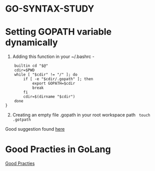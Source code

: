 # GO-SYNTAX-STUDY

# Setting GOPATH variable dynamically

1. Adding this function in your ~/.bashrc - 

```cd () {
    builtin cd "$@"
    cdir=$PWD
    while [ "$cdir" != "/" ]; do
        if [ -e "$cdir/.gopath" ]; then
            export GOPATH=$cdir
            break
        fi
        cdir=$(dirname "$cdir")
    done
}
```
 2. Creating an empty file .gopath in your root workspace path
``` touch .gotpath```

 Good suggestion found [here](http://hgfischer.org/article/managing-multiple-gopaths/)

# Good Practies in GoLang
[Good Practies](https://github.com/golang-standards/project-layout)